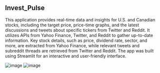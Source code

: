 ## Invest_Pulse
This application provides real-time data and insights for U.S. and Canadian stocks, including the target price, price-time graphs, and the latest discussions and tweets about specific tickers from Twitter and Reddit. It utilizes APIs from Yahoo Finance, Twitter, and Reddit to gather up-to-date information. Key stock details, such as price, dividend rate, sector, and more, are extracted from Yahoo Finance, while relevant tweets and subreddit threads are retrieved from Twitter and Reddit. The app was built using Streamlit for an interactive and user-friendly interface.

![image](https://github.com/user-attachments/assets/7dcd083e-a0f2-4762-b19d-683803c77308)
![image](https://github.com/user-attachments/assets/185aea2f-44d3-4f4f-9070-af4a1b47eb96)



